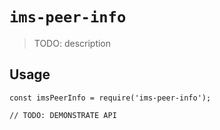# `ims-peer-info`

> TODO: description

## Usage

```
const imsPeerInfo = require('ims-peer-info');

// TODO: DEMONSTRATE API
```
